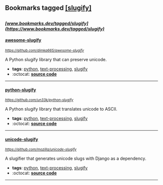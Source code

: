 ## Bookmarks tagged [[slugify]](https://www.bookmarks.dev/search?q=[slugify])

_<sup><sup>[www.bookmarks.dev/tagged/slugify](https://www.bookmarks.dev/tagged/slugify)</sup></sup>_
---
#### [awesome-slugify](https://github.com/dimka665/awesome-slugify)
_<sup>https://github.com/dimka665/awesome-slugify</sup>_

A Python slugify library that can preserve unicode.
* **tags**: [python](../tagged/python.md), [text-processing](../tagged/text-processing.md), [slugify](../tagged/slugify.md)
* :octocat: **[source code](https://github.com/dimka665/awesome-slugify)**
---
#### [python-slugify](https://github.com/un33k/python-slugify)
_<sup>https://github.com/un33k/python-slugify</sup>_

A Python slugify library that translates unicode to ASCII.
* **tags**: [python](../tagged/python.md), [text-processing](../tagged/text-processing.md), [slugify](../tagged/slugify.md)
* :octocat: **[source code](https://github.com/un33k/python-slugify)**
---
#### [unicode-slugify](https://github.com/mozilla/unicode-slugify)
_<sup>https://github.com/mozilla/unicode-slugify</sup>_

A slugifier that generates unicode slugs with Django as a dependency.
* **tags**: [python](../tagged/python.md), [text-processing](../tagged/text-processing.md), [slugify](../tagged/slugify.md)
* :octocat: **[source code](https://github.com/mozilla/unicode-slugify)**
---
